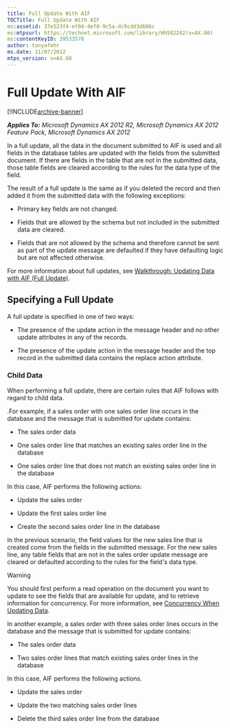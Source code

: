 ```yaml
---
title: Full Update With AIF
TOCTitle: Full Update With AIF
ms:assetid: 37e523f4-ef04-4ef8-9c5a-dc9cdd3d686c
ms:mtpsurl: https://technet.microsoft.com/library/Hh582242(v=AX.60)
ms:contentKeyID: 39533578
author: tonyafehr
ms.date: 11/07/2012
mtps_version: v=AX.60
---
```


# Full Update With AIF 


[!INCLUDE[archive-banner](includes/archive-banner.md)]


_**Applies To:** Microsoft Dynamics AX 2012 R2, Microsoft Dynamics AX 2012 Feature Pack, Microsoft Dynamics AX 2012_

In a full update, all the data in the document submitted to AIF is used and all fields in the database tables are updated with the fields from the submitted document. If there are fields in the table that are not in the submitted data, those table fields are cleared according to the rules for the data type of the field.

The result of a full update is the same as if you deleted the record and then added it from the submitted data with the following exceptions:

  - Primary key fields are not changed.

  - Fields that are allowed by the schema but not included in the submitted data are cleared.

  - Fields that are not allowed by the schema and therefore cannot be sent as part of the update message are defaulted if they have defaulting logic but are not affected otherwise.

For more information about full updates, see [Walkthrough: Updating Data with AIF (Full Update)](walkthrough-updating-data-with-aif-full-update.md).

## Specifying a Full Update

A full update is specified in one of two ways:

  - The presence of the update action in the message header and no other update attributes in any of the records.

  - The presence of the update action in the message header and the top record in the submitted data contains the replace action attribute.

### Child Data

When performing a full update, there are certain rules that AIF follows with regard to child data.

.For example, if a sales order with one sales order line occurs in the database and the message that is submitted for update contains:

  - The sales order data

  - One sales order line that matches an existing sales order line in the database

  - One sales order line that does not match an existing sales order line in the database

In this case, AIF performs the following actions:

  - Update the sales order

  - Update the first sales order line

  - Create the second sales order line in the database

In the previous scenario, the field values for the new sales line that is created come from the fields in the submitted message. For the new sales line, any table fields that are not in the sales order update message are cleared or defaulted according to the rules for the field's data type.


> [!WARNING]
> <P>You should first perform a read operation on the document you want to update to see the fields that are available for update, and to retrieve information for concurrency. For more information, see <A href="concurrency-when-updating-data.md">Concurrency When Updating Data</A>.</P>



In another example, a sales order with three sales order lines occurs in the database and the message that is submitted for update contains:

  - The sales order data

  - Two sales order lines that match existing sales order lines in the database

In this case, AIF performs the following actions.

  - Update the sales order

  - Update the two matching sales order lines

  - Delete the third sales order line from the database

